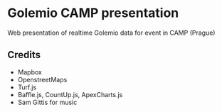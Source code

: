 # Golemio CAMP presentation

Web presentation of realtime Golemio data for event in CAMP (Prague)

## Credits

- Mapbox
- OpenstreetMaps
- Turf.js
- Baffle.js, CountUp.js, ApexCharts.js
- Sam Gittis for music